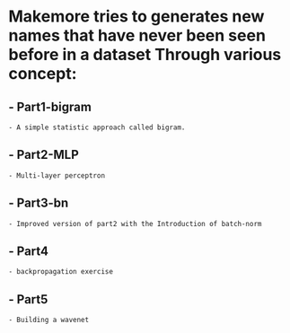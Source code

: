 # Makemore tries to generates new names that have never been seen before in a dataset Through various concept:

## - Part1-bigram
    - A simple statistic approach called bigram.
## - Part2-MLP 
    - Multi-layer perceptron
## - Part3-bn
    - Improved version of part2 with the Introduction of batch-norm
## - Part4 
    - backpropagation exercise
## - Part5
    - Building a wavenet